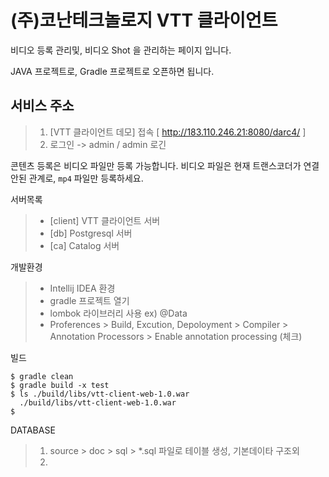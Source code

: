 # (주)코난테크놀로지 VTT 클라이언트

비디오 등록 관리및, 비디오 Shot 을 관리하는 페이지 입니다.

JAVA 프로젝트로, Gradle 프로젝트로 오픈하면 됩니다.

## 서비스 주소

> 1. [VTT 클라이언트 데모] 접속 [ http://183.110.246.21:8080/darc4/ ]
> 1. 로그인 -> admin / admin 로긴

콘텐츠 등록은 비디오 파일만 등록 가능합니다.
비디오 파일은 현재 트랜스코더가 연결안된 관계로, `mp4` 파일만 등록하세요.


서버목록
>- [client] VTT 클라이언트 서버 
>- [db] Postgresql 서버
>- [ca] Catalog 서버


개발환경
>- Intellij IDEA 환경
>- gradle 프로젝트 열기
>- lombok 라이브러리 사용 ex) @Data 
>- Proferences > Build, Excution, Depoloyment > Compiler > Annotation Processors > Enable annotation processing (체크)

빌드
```
$ gradle clean
$ gradle build -x test
$ ls ./build/libs/vtt-client-web-1.0.war
  ./build/libs/vtt-client-web-1.0.war
$
```

DATABASE
> 1. source > doc > sql > *.sql 파일로 테이블 생성, 기본데이타 구조외
> 1.  
